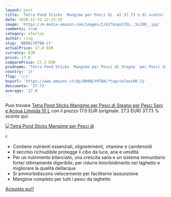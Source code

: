 ```yaml
---
layout: post
title: 'Tetra Pond Sticks  Mangime per Pesci di  al 37.73 % di sconto'
date: 2020-12-31 12:23:55
image: 'https://m.media-amazon.com/images/I/61fGnquS7EL._SL200_.jpg'
comments: true
category: ofertas
author: ring
slug: 'B000LY0TBA-it'
actualPrice: 17.0 EUR
currency: EUR
price: 17.0
comparePrice: 27.3 EUR
prodname: 'Tetra Pond Sticks  Mangime per Pesci di Stagno  per Pesci Sani e Acqua Limpida  10 L'
country: 'it'
flag: '🇮🇹'
buyurl: 'https://www.amazon.it/dp/B000LY0TBA/?tag=tolees00-21'
descuento: '37.73'
average: '17.0'
---
```


Puoi trovare [Tetra Pond Sticks  Mangime per Pesci di Stagno  per Pesci Sani e Acqua Limpida  10 L](https://www.amazon.it/dp/B000LY0TBA/?tag=tolees00-21) con il prezzo 17.0 EUR (originale: 27.3 EUR) 37.73 % sconto qui:

[![Tetra Pond Sticks  Mangime per Pesci di ](https://m.media-amazon.com/images/I/61fGnquS7EL._SL200_.jpg)](https://www.amazon.it/dp/B000LY0TBA/?tag=tolees00-21)

ℹ️:

- Contiene nutrienti essenziali, oligoelementi, vitamine e carotenoidi
- Il secchio richiudibile protegge il cibo da luce, aria e umiditá
- Per un nutrimento bilanciato, una crescita sana e un sistema immunitario forte/ ottimamente digeribile, per ridurre lintorbidimento nel laghetto e migliorare la qualità dellacqua
- Si ammorbidiscono velocemente per facilitarne lassunzione
- Mangime completo per tutti i pesci da laghetto

[Acquista qui!!](https://www.amazon.it/dp/B000LY0TBA/?tag=tolees00-21)
